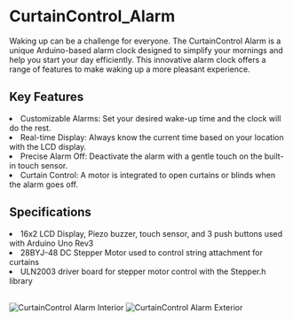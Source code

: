 # CurtainControl_Alarm
Waking up can be a challenge for everyone. The CurtainControl Alarm is a unique Arduino-based alarm clock designed to simplify your mornings and help you start your day efficiently. This innovative alarm clock offers a range of features to make waking up a more pleasant experience.

<h2>Key Features</h2>
<li>Customizable Alarms: Set your desired wake-up time and the clock will do the rest.</li>
<li>Real-time Display: Always know the current time based on your location with the LCD display.</li>
<li>Precise Alarm Off: Deactivate the alarm with a gentle touch on the built-in touch sensor.</li> 
<li>Curtain Control: A motor is integrated to open curtains or blinds when the alarm goes off.</li>

<h2>Specifications</h2>
<li>16x2 LCD Display, Piezo buzzer, touch sensor, and 3 push buttons used with Arduino Uno Rev3</li>
<li>28BYJ-48 DC Stepper Motor used to control string attachment for curtains</li>
<li>ULN2003 driver board for stepper motor control with the Stepper.h library</li>

<br>

![CurtainControl Alarm Interior](https://github.com/Uzayrhuss353/CurtainControl_Alarm/assets/98598868/08d8de4f-77b7-4ae5-8b48-d516f3eb4337)
![CurtainControl Alarm Exterior](https://github.com/Uzayrhuss353/CurtainControl_Alarm/assets/98598868/276495d8-46b5-40c5-86e5-09700e6380af)
